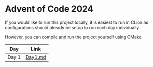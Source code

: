 # Advent of Code 2024

If you would like to run this project locally, it is easiest to run in CLion as configurations 
should already be setup to run each day individually.

However, you can compile and run the project yourself using CMake.

| Day   | Link                        |
|-------|-----------------------------|
| Day 1 | [Day1.md](puzzle%2FDay1.md) |